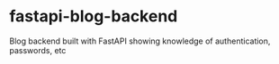 # fastapi-blog-backend
Blog backend built with FastAPI showing knowledge of authentication, passwords, etc
